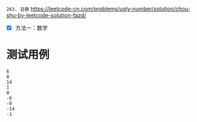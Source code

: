 
`263. 丑数` https://leetcode-cn.com/problems/ugly-number/solution/chou-shu-by-leetcode-solution-fazd/
- [x] 方法一：数学

# 测试用例

```
6
8
14
1
0
-6
-8
-14
-1
```
